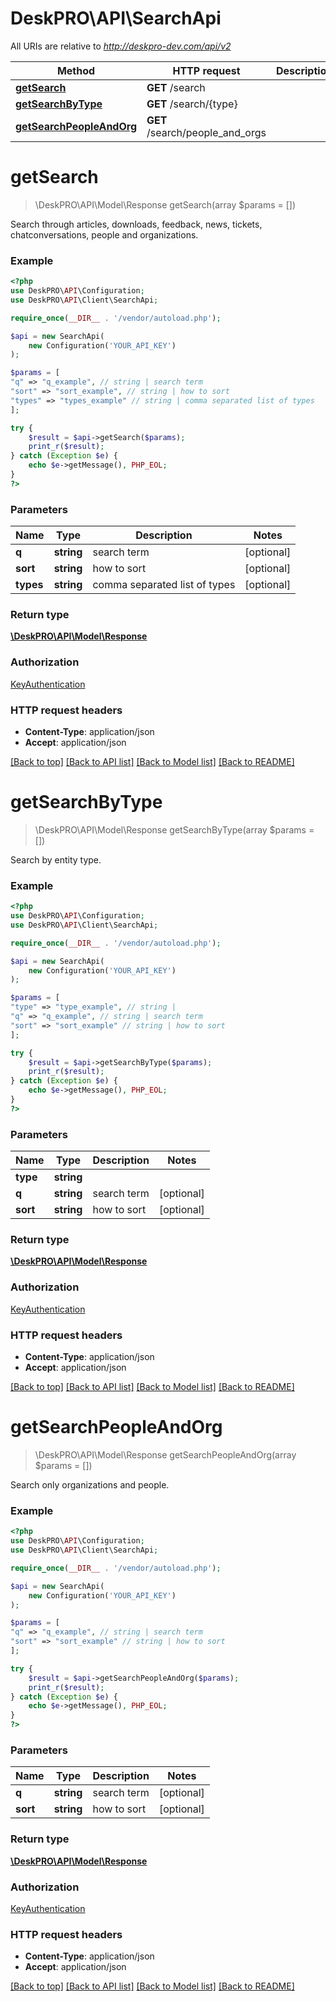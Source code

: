 # DeskPRO\API\SearchApi

All URIs are relative to *http://deskpro-dev.com/api/v2*

Method | HTTP request | Description
------------- | ------------- | -------------
[**getSearch**](SearchApi.md#getSearch) | **GET** /search | 
[**getSearchByType**](SearchApi.md#getSearchByType) | **GET** /search/{type} | 
[**getSearchPeopleAndOrg**](SearchApi.md#getSearchPeopleAndOrg) | **GET** /search/people_and_orgs | 


# **getSearch**
> \DeskPRO\API\Model\Response getSearch(array $params = [])



Search through articles, downloads, feedback, news, tickets, chatconversations, people and organizations.

### Example
```php
<?php
use DeskPRO\API\Configuration;
use DeskPRO\API\Client\SearchApi;

require_once(__DIR__ . '/vendor/autoload.php');

$api = new SearchApi(
    new Configuration('YOUR_API_KEY')
);

$params = [
"q" => "q_example", // string | search term
"sort" => "sort_example", // string | how to sort
"types" => "types_example" // string | comma separated list of types
];

try {
    $result = $api->getSearch($params);
    print_r($result);
} catch (Exception $e) {
    echo $e->getMessage(), PHP_EOL;
}
?>
```

### Parameters

Name | Type | Description  | Notes
------------- | ------------- | ------------- | -------------
 **q** | **string**| search term | [optional]
 **sort** | **string**| how to sort | [optional]
 **types** | **string**| comma separated list of types | [optional]

### Return type

[**\DeskPRO\API\Model\Response**](../Model/Response.md)

### Authorization

[KeyAuthentication](../../README.md#KeyAuthentication)

### HTTP request headers

 - **Content-Type**: application/json
 - **Accept**: application/json

[[Back to top]](#) [[Back to API list]](../../README.md#documentation-for-api-endpoints) [[Back to Model list]](../../README.md#documentation-for-models) [[Back to README]](../../README.md)

# **getSearchByType**
> \DeskPRO\API\Model\Response getSearchByType(array $params = [])



Search by entity type.

### Example
```php
<?php
use DeskPRO\API\Configuration;
use DeskPRO\API\Client\SearchApi;

require_once(__DIR__ . '/vendor/autoload.php');

$api = new SearchApi(
    new Configuration('YOUR_API_KEY')
);

$params = [
"type" => "type_example", // string | 
"q" => "q_example", // string | search term
"sort" => "sort_example" // string | how to sort
];

try {
    $result = $api->getSearchByType($params);
    print_r($result);
} catch (Exception $e) {
    echo $e->getMessage(), PHP_EOL;
}
?>
```

### Parameters

Name | Type | Description  | Notes
------------- | ------------- | ------------- | -------------
 **type** | **string**|  |
 **q** | **string**| search term | [optional]
 **sort** | **string**| how to sort | [optional]

### Return type

[**\DeskPRO\API\Model\Response**](../Model/Response.md)

### Authorization

[KeyAuthentication](../../README.md#KeyAuthentication)

### HTTP request headers

 - **Content-Type**: application/json
 - **Accept**: application/json

[[Back to top]](#) [[Back to API list]](../../README.md#documentation-for-api-endpoints) [[Back to Model list]](../../README.md#documentation-for-models) [[Back to README]](../../README.md)

# **getSearchPeopleAndOrg**
> \DeskPRO\API\Model\Response getSearchPeopleAndOrg(array $params = [])



Search only organizations and people.

### Example
```php
<?php
use DeskPRO\API\Configuration;
use DeskPRO\API\Client\SearchApi;

require_once(__DIR__ . '/vendor/autoload.php');

$api = new SearchApi(
    new Configuration('YOUR_API_KEY')
);

$params = [
"q" => "q_example", // string | search term
"sort" => "sort_example" // string | how to sort
];

try {
    $result = $api->getSearchPeopleAndOrg($params);
    print_r($result);
} catch (Exception $e) {
    echo $e->getMessage(), PHP_EOL;
}
?>
```

### Parameters

Name | Type | Description  | Notes
------------- | ------------- | ------------- | -------------
 **q** | **string**| search term | [optional]
 **sort** | **string**| how to sort | [optional]

### Return type

[**\DeskPRO\API\Model\Response**](../Model/Response.md)

### Authorization

[KeyAuthentication](../../README.md#KeyAuthentication)

### HTTP request headers

 - **Content-Type**: application/json
 - **Accept**: application/json

[[Back to top]](#) [[Back to API list]](../../README.md#documentation-for-api-endpoints) [[Back to Model list]](../../README.md#documentation-for-models) [[Back to README]](../../README.md)


